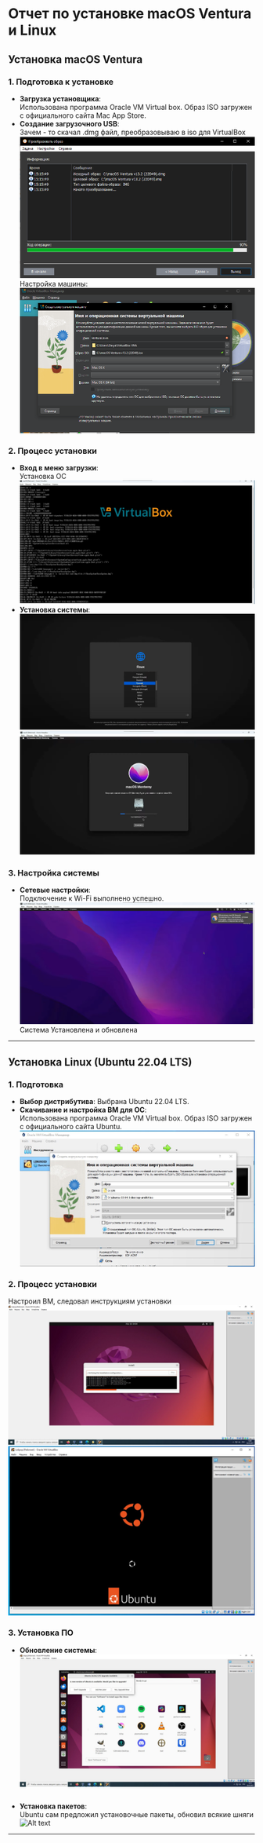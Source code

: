 
# Отчет по установке macOS Ventura и Linux

## Установка macOS Ventura

### 1. Подготовка к установке
- **Загрузка установщика**:  
  Использована программа Oracle VM Virtual box. Образ ISO загружен с официального сайта Mac App Store.
- **Создание загрузочного USB**:  
 Зачем - то скачал .dmg файл, преобразовываю в iso для VirtualBox
 ![alt text](image.png)
 Настройка машины:
 ![alt text](image-1.png)

### 2. Процесс установки
- **Вход в меню загрузки**:  
Установка ОС
  ![alt text](image-2.png)
- **Установка системы**:  
  ![alt text](image-3.png)
  ![alt text](image-4.png)

### 3. Настройка системы
- **Сетевые настройки**:  
  Подключение к Wi-Fi выполнено успешно.  
![alt text](image-5.png)
Система Установлена и обновлена

---

## Установка Linux (Ubuntu 22.04 LTS)

### 1. Подготовка
- **Выбор дистрибутива**: Выбрана Ubuntu 22.04 LTS.  
- **Скачивание и настройка ВМ для ОС**:  
  Использована программа Oracle VM Virtual box. Образ ISO загружен с официального сайта Ubuntu.
  ![Alt text](<Без имени.jpg>)

### 2. Процесс установки
Настроил ВМ, следовал инструкциям установки
![Alt text](<Без имени-1.jpg>)
![Alt text](<Без имени-2.jpg>)

### 3. Установка ПО
- **Обновление системы**:  
![Alt text](<Без имени-4.jpg>)
  ```
- **Установка пакетов**:  
  Ubuntu сам предложил установочные пакеты, обновил всякие шняги
  ![Alt text](<Без имени-3.jpg>)

---

